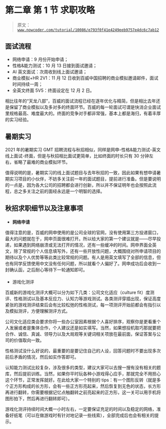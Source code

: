 # 第二章 第 1 节 求职攻略

> 原文：[`www.nowcoder.com/tutorial/10086/e793f0f41e4249eeb9757e4dc6c7ab12`](https://www.nowcoder.com/tutorial/10086/e793f0f41e4249eeb9757e4dc6c7ab12)

## **面试流程**

*   网络申请：9 月份开始申请；
*   性格&能力测试：10 月 13 日接到面试邀请；
*   AI 英文面试：次周收到线上面试邀请；
*   商业模拟+HR 2V1：11 月 12 日收到百威中国招聘的商业模拟邀请邮件，面试时间持续一周；
*   全英文终面 5V5：终面设定在 12 月 2 日。

 相比往年的“天龙八部”，百威的面试流程已经在逐年优化与精简，但是相比去年还是保留了商业模拟以及多对多的终面环节。百威的每一轮面试可谓是快消企业面试里规格最高、难度最大的。终面的竞争对手都非常强，基本上都是海归，有着丰厚的实习经验。

## **暑期实习**

2021 年的暑期实习 GMT 招聘流程与秋招相似，同样是网申-性格&能力测试-英文线上面试-终面，但是与秋招相比面试更简单，比如终面的时长只有 30 分钟左右，省略了最难的商业模拟环节。

值得说明的是，暑期实习的线上面试题目与去年秋招的一致，因此如果有想申请暑期实习项目的小伙伴，不妨多关注前一年的面试题目，提前进行准备。但是要说明的一点是，因为各大公司的招聘都会进行创新，所以并不保证明年也会按照此流程，总之多关注之前的面经永远是一个明智的选择。

## **秋招求职细节以及注意事项**

#### 

*   **网络申请**

 值得注意的是，百威的网申使用的是公司全球的官网，没有使用第三方投递窗口，最大的问题就在于，网申页面很难打开。所以给大家的第一个建议就是——尽早投递，如果遇到网络崩溃或无法打开的情况，还有一些缓冲的时间。网申界面全英文，除了常规的个人信息填写外，还有一些开放性问题，大概围绕对所申请项目的期待以及个人优势等等此类比较常规的问题。有人是用英文填写了全部的信息，但也有同学反馈使用中文没有任何问题，所以就看个人偏好了。网申成功后会收到一封确认函，之后耐心等待下一轮通知即可。

#### 

*   游戏化测评

 百威新的游戏化测评大概可以分为如下几类：公司文化适应（culture fit）度测评、性格测试以及基本反应力、认知力等游戏测试。各类测评穿插出现，保证高度紧张的游戏测评结束后会有比较松弛的性格测试，每一项测评开始前都会有指引以及模拟测评，方便理解测评方式。

公司文化适应类会要求你将一些办公室因素根据个人喜好排序，观察你是更看重个人发展或者是集体合作，个人建议还是如实填写。当然，如果想投机取巧那就要把合作、诚信、真诚、领导力以及大局观等关键词相关项放在最前面，保证答案与公司的价值取向一致。

性格测试没什么好说的，最重要的是要记住自己的人设，回答问题时不要出现多次前后矛盾的情况，然后如实作答即可。

认知能力测试比较复杂，涉及很多的类型，建议大家可以去搜一搜有没有相关的题库，然后提前训练。当然，如果你平时玩各种小游戏得心应手，那就完全不用担心这个环节，正常发挥就好。在此给大家一个特别的 tips：有一个图形反转（就是多个正方形构成的长方形，会有一些正方形亮起来，然后恢复到无色的状态，长方形再进行翻转，你需要根据记忆点触翻转之前亮起来的正方形，这一关可以用手机将图形拍下，然后再进行翻转即可）。

游戏化测评持续时间大概一小时左右，一定要保证充足的时间以及稳定的网络，准备好纸笔（可以在做游戏时有针对地记录一些线索），全部完成后也会有相关的提示。